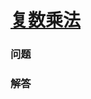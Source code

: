 # [复数乘法](https://leetcode-cn.com/problems/complex-number-multiplication)

### 问题

### 解答

```

```

